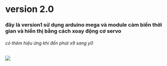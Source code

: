 # version 2.0
### đây là version1 sử dụng arduino mega và module cảm biến thời gian và hiển thị bằng cách xoay động cơ servo
###### có thêm hiệu ứng khi đến phút x9 sang y0
<img src = "https://www.dropbox.com/scl/fi/25rf01j0997npzyve5sj8/Screenshot-2024-02-04-020251.png?rlkey=lrvrv0c77dssg4qcvnmgcsfqy&dl=0">
